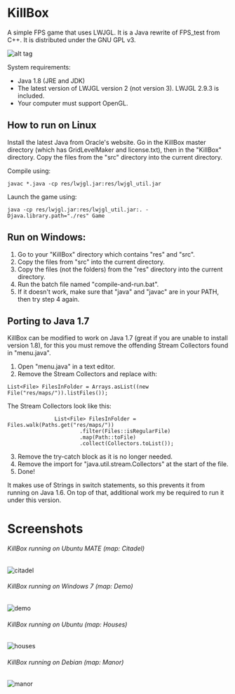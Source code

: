 # KillBox
A simple FPS game that uses LWJGL. It is a Java rewrite of FPS_test from C++. It is distributed under the GNU GPL v3. 

![alt tag](https://cloud.githubusercontent.com/assets/6194072/15656520/3929f0be-2676-11e6-80ac-94b115237652.jpg)


System requirements: 
* Java 1.8 (JRE and JDK)
* The latest version of LWJGL version 2 (not version 3). LWJGL 2.9.3 is included. 
* Your computer must support OpenGL. 

## How to run on Linux
Install the latest Java from Oracle's website. 
Go in the KillBox master directory (which has GridLevelMaker and license.txt), then in the "KillBox" directory. 
Copy the files from the "src" directory into the current directory. 

Compile using:
```
javac *.java -cp res/lwjgl.jar:res/lwjgl_util.jar
```

Launch the game using:
```
java -cp res/lwjgl.jar:res/lwjgl_util.jar:. -Djava.library.path="./res" Game
```

## Run on Windows:
1. Go to your "KillBox" directory which contains "res" and "src". 
2. Copy the files from "src" into the current directory. 
3. Copy the files (not the folders) from the "res" directory into the current directory. 
4. Run the batch file named "compile-and-run.bat". 
5. If it doesn't work, make sure that "java" and "javac" are in your PATH, then try step 4 again. 


## Porting to Java 1.7
KillBox can be modified to work on Java 1.7 (great if you are unable to install version 1.8), for this you must remove the offending Stream Collectors found in "menu.java". 

1. Open "menu.java" in a text editor.
2. Remove the Stream Collectors and replace with: 

 ```
 List<File> FilesInFolder = Arrays.asList((new File("res/maps/")).listFiles());
 ```
 The Stream Collectors look like this:
 ```
				List<File> FilesInFolder = Files.walk(Paths.get("res/maps/"))
						.filter(Files::isRegularFile)
						.map(Path::toFile)
						.collect(Collectors.toList());
 ```
3. Remove the try-catch block as it is no longer needed.
4. Remove the import for "java.util.stream.Collectors" at the start of the file. 
5. Done!

It makes use of Strings in switch statements, so this prevents it from running on Java 1.6. On top of that, additional work my be required to run it under this version. 

# Screenshots
###### KillBox running on Ubuntu MATE (map: Citadel)
![citadel](https://cloud.githubusercontent.com/assets/6194072/19622332/915b8718-9875-11e6-84cc-75e7d3226328.png)
###### KillBox running on Windows 7 (map: Demo)
![demo](https://cloud.githubusercontent.com/assets/6194072/19622333/915fa00a-9875-11e6-8631-80253a8131ce.png)
###### KillBox running on Ubuntu (map: Houses)
![houses](https://cloud.githubusercontent.com/assets/6194072/19622331/915b046e-9875-11e6-8b2c-5c2821c6d7d9.png)
###### KillBox running on Debian (map: Manor)
![manor](https://cloud.githubusercontent.com/assets/6194072/19622334/9162b7ea-9875-11e6-9a2d-5553f2935aa1.png)

